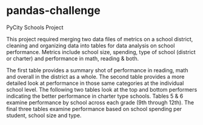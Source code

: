 # pandas-challenge
PyCity Schools Project

This project required merging two data files of metrics on a school district, cleaning and organizing data into tables
for data analysis on school performance.
Metrics include school size, spending, type of school (district or charter) and performance in math, reading & both.

The first table provides a summary shot of performance in reading, math and overall in the district as a whole.
The second table provides a more detailed look at performance in those same categories at the individual school level.
The following two tables look at the top and bottom performers indicating the better performance in charter type schools.
Tables 5 & 6 examine performance by school across each grade (9th through 12th).
The final three tables examine performance based on school spending per student, school size and type.
